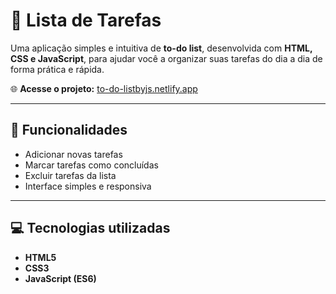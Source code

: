 # 📝 Lista de Tarefas

Uma aplicação simples e intuitiva de **to-do list**, desenvolvida com **HTML, CSS e JavaScript**, para ajudar você a organizar suas tarefas do dia a dia de forma prática e rápida.

🌐 **Acesse o projeto:** [to-do-listbyjs.netlify.app](https://to-do-listbyjs.netlify.app/)

---

## 🚀 Funcionalidades

- Adicionar novas tarefas  
- Marcar tarefas como concluídas  
- Excluir tarefas da lista  
- Interface simples e responsiva  

---

## 💻 Tecnologias utilizadas

- **HTML5**  
- **CSS3**  
- **JavaScript (ES6)**
